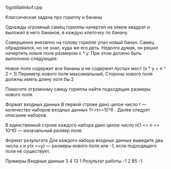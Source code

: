 1)gotillatinkof.cpp

Классическая задача про гориллу и бананы

Однажды огромный самец гориллы начертил на земле квадрат 
 и выложил в него 
 бананов, в каждую клеточку по банану.

Совершенно внезапно на голову горилле упал новый банан. Самец обрадовался, но не знал, куда же его деть. Недолго думая, он решил начертить новое поле размером 
x * y. При этом должно быть выполнено следующее:

Новое поле содержит все бананы и не содержит пустых мест (x * y = n ^ 2 + 1)
Периметр нового поля максимальный;
Стороны нового поля должны иметь длину хотя бы 2

Помогите огромному самцу гориллы найти подходящие размеры нового поля.

Формат входных данных
В первой строке дано целое число t — количество наборов входных данных 1<=t<=10^6 . Далее следует описание наборов.

В единственной строке каждого набора дано целое число n(1 <= n <= 10^6) — изначальный размер поля.

Формат результата
Для каждого набора входных данных выведите два числа x и y(x <=y) — размеры нового поля или -1, если подходящего поля не существует.

Примеры
Входные данные
3
4
13
1
Результат работы
-1
2 85
-1
